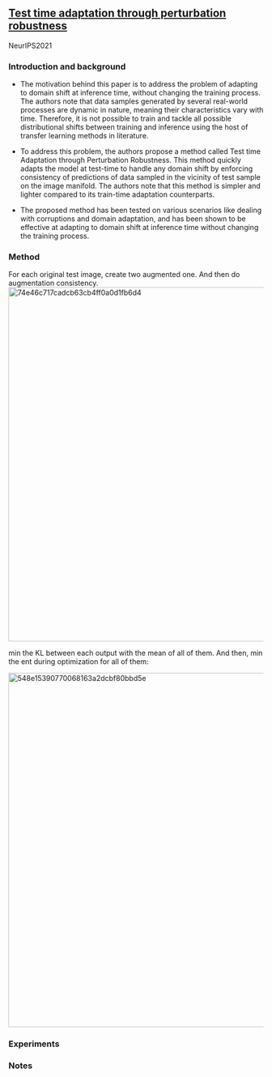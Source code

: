 ## [Test time adaptation through perturbation robustness](https://arxiv.org/abs/2110.10232)

NeurIPS2021

### Introduction and background
- The motivation behind this paper is to address the problem of adapting to domain shift at inference time, without changing the training process. The authors note that data samples generated by several real-world processes are dynamic in nature, meaning their characteristics vary with time. Therefore, it is not possible to train and tackle all possible distributional shifts between training and inference using the host of transfer learning methods in literature.

- To address this problem, the authors propose a method called Test time Adaptation through Perturbation Robustness. This method quickly adapts the model at test-time to handle any domain shift by enforcing consistency of predictions of data sampled in the vicinity of test sample on the image manifold. The authors note that this method is simpler and lighter compared to its train-time adaptation counterparts.

- The proposed method has been tested on various scenarios like dealing with corruptions and domain adaptation, and has been shown to be effective at adapting to domain shift at inference time without changing the training process.

### Method
For each original test image, create two augmented one. And then do augmentation consistency.
<img width=700 alt="74e46c717cadcb63cb4ff0a0d1fb6d4" src="https://github.com/Jo-wang/Daily-Paper-Reading/assets/46414159/dc9dba43-b9c9-4fb4-a6f1-90daa1248088">

min the KL between each output with the mean of all of them. And then, min the ent during optimization for all of them:

<img width=700 alt="548e15390770068163a2dcbf80bbd5e" src="https://github.com/Jo-wang/Daily-Paper-Reading/assets/46414159/ac28817e-3a51-4fda-855e-62434e51cc26">

### Experiments

### Notes
